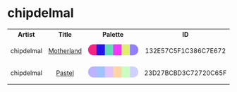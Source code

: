 
<!DOCTYPE html>
<html><body>
<h1>chipdelmal</h1>
<table style="width:100%">
<tr><th style="text-align: center; vertical-align: middle;">Artist</th><th style="text-align: center; vertical-align: middle;">Title</th><th style="text-align: center; vertical-align: middle;">Palette</th><th style="text-align: center; vertical-align: middle;">ID</th></tr>
<tr><td style="text-align: center; vertical-align: middle;"><p style="font-size:14px">chipdelmal</p></td> <td style="text-align: center; vertical-align: middle;"><a href=https://chipdelmal.github.io/ style="font-size:14px">Motherland</a></td> <td style="text-align: center; vertical-align: middle;"><img style="border-radius: 14px;" src="../media/swatches/132E57C5F1C386C7E672.png" height="25"></td> <td style="text-align: center; vertical-align: middle;"><p style="font-size:14px">132E57C5F1C386C7E672</p></td></tr>
<tr><td style="text-align: center; vertical-align: middle;"><p style="font-size:14px">chipdelmal</p></td> <td style="text-align: center; vertical-align: middle;"><a href=https://chipdelmal.github.io/ style="font-size:14px">Pastel</a></td> <td style="text-align: center; vertical-align: middle;"><img style="border-radius: 14px;" src="../media/swatches/23D27BCBD3C72720C65F.png" height="25"></td> <td style="text-align: center; vertical-align: middle;"><p style="font-size:14px">23D27BCBD3C72720C65F</p></td></tr>
</table>
</body></html>
